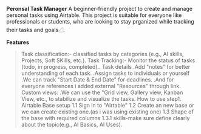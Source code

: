 **Peronsal Task Manager**
  A beginner-friendly project to create and manage personal tasks using Airtable. This project is suitable for everyone
  like professionals or students, who are looking to stay prganized while tracking their tasks and goals𓊍.
  
**Features**
> Task classification:- classified tasks by categories (e.g., AI skills, Projects, Soft SKills, etc.).
> Task Tracking:- Monitor the status of tasks (todo, in progress, completed)..
> Task details
    .Add "notes" for better understanding of each task.
    .Assign tasks to individuals or yourself
    .We can track "Start Date & End Date" for deadlines.
    .And for everyone references i added external "Resources" through link.
> Custom views:
    .We can use the "Grid view, Gallery view, Kanban View, etc., to stabilize and visualize the tasks.
> How to use
    step1. Airtable Base setup
        1.1 Sign in to "Airtable"
        1.2 Create an new base or we can create existing one.(as i was using existing one)
        1.3 Shape of the base with required columns
            1.3.1 skills-make sure define clearly about the topic(e.g., AI Basics, AI Uses).

